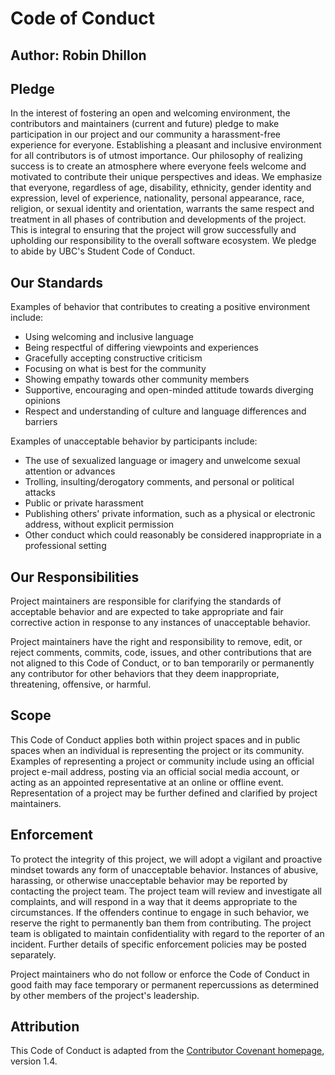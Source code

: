 # Code of Conduct

## Author: Robin Dhillon

## Pledge

In the interest of fostering an open and welcoming environment, the contributors and maintainers (current and future) pledge to make participation in our project and our community a harassment-free experience for everyone. Establishing a pleasant and inclusive environment for all contributors is of utmost importance. Our philosophy of realizing success is to create an atmosphere where everyone feels welcome and motivated to contribute their unique perspectives and ideas. We emphasize that everyone, regardless of age, disability, ethnicity, gender identity and expression, level of experience, nationality, personal appearance, race, religion, or sexual identity and orientation, warrants the same respect and treatment in all phases of contribution and developments of the project. This is integral to ensuring that the project will grow successfully and upholding our responsibility to the overall software ecosystem. 
We pledge to abide by UBC's Student Code of Conduct.

## Our Standards

Examples of behavior that contributes to creating a positive environment include:

* Using welcoming and inclusive language
* Being respectful of differing viewpoints and experiences
* Gracefully accepting constructive criticism
* Focusing on what is best for the community
* Showing empathy towards other community members
* Supportive, encouraging and open-minded attitude towards diverging opinions
* Respect and understanding of culture and language differences and barriers

Examples of unacceptable behavior by participants include:

* The use of sexualized language or imagery and unwelcome sexual attention or advances
* Trolling, insulting/derogatory comments, and personal or political attacks
* Public or private harassment
* Publishing others' private information, such as a physical or electronic address, without explicit permission
* Other conduct which could reasonably be considered inappropriate in a professional setting

## Our Responsibilities

Project maintainers are responsible for clarifying the standards of acceptable behavior and are expected to take appropriate and fair corrective action in response to any instances of unacceptable behavior.

Project maintainers have the right and responsibility to remove, edit, or reject comments, commits, code, issues, and other contributions that are not aligned to this Code of Conduct, or to ban temporarily or permanently any contributor for other behaviors that they deem inappropriate, threatening, offensive, or harmful.

## Scope

This Code of Conduct applies both within project spaces and in public spaces when an individual is representing the project or its community. Examples of representing a project or community include using an official project e-mail address, posting via an official social media account, or acting as an appointed representative at an online or offline event. Representation of a project may be further defined and clarified by project maintainers.

## Enforcement

To protect the integrity of this project, we will adopt a vigilant and proactive mindset towards any form of unacceptable behavior. Instances of abusive, harassing, or otherwise unacceptable behavior may be reported by contacting the project team. The project team will review and investigate all complaints, and will respond in a way that it deems appropriate to the circumstances.  If the offenders continue to engage in such behavior, we reserve the right to permanently ban them from contributing. The project team is obligated to maintain confidentiality with regard to the reporter of an incident. Further details of specific enforcement policies may be posted separately.

Project maintainers who do not follow or enforce the Code of Conduct in good faith may face temporary or permanent repercussions as determined by other members of the project's leadership.

## Attribution

This Code of Conduct is adapted from the [Contributor Covenant homepage](http://contributor-covenant.org/version/1/4), version 1.4.
